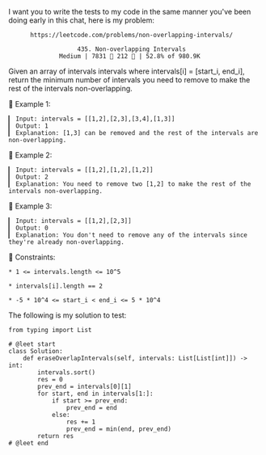 I want you to write the tests to my code in the same manner you've been doing early in this chat, here is my problem:

          https://leetcode.com/problems/non-overlapping-intervals/
                                      
                       435. Non-overlapping Intervals
                  Medium | 7831  212  | 52.8% of 980.9K



Given an array of intervals intervals where intervals[i] = [start_i, end_i], return the minimum number of intervals you need to remove to make the rest of the intervals non-overlapping.



󰛨 Example 1:

	▎ Input: intervals = [[1,2],[2,3],[3,4],[1,3]]
	▎ Output: 1
	▎ Explanation: [1,3] can be removed and the rest of the intervals are non-overlapping.

󰛨 Example 2:

	▎ Input: intervals = [[1,2],[1,2],[1,2]]
	▎ Output: 2
	▎ Explanation: You need to remove two [1,2] to make the rest of the intervals non-overlapping.

󰛨 Example 3:

	▎ Input: intervals = [[1,2],[2,3]]
	▎ Output: 0
	▎ Explanation: You don't need to remove any of the intervals since they're already non-overlapping.



 Constraints:

	* 1 <= intervals.length <= 10^5
	
	* intervals[i].length == 2
	
	* -5 * 10^4 <= start_i < end_i <= 5 * 10^4





The following is my solution to test:

```
from typing import List

# @leet start
class Solution:
    def eraseOverlapIntervals(self, intervals: List[List[int]]) -> int:
        intervals.sort()
        res = 0
        prev_end = intervals[0][1]
        for start, end in intervals[1:]:
            if start >= prev_end:
                prev_end = end
            else:
                res += 1
                prev_end = min(end, prev_end)
        return res
# @leet end
```
